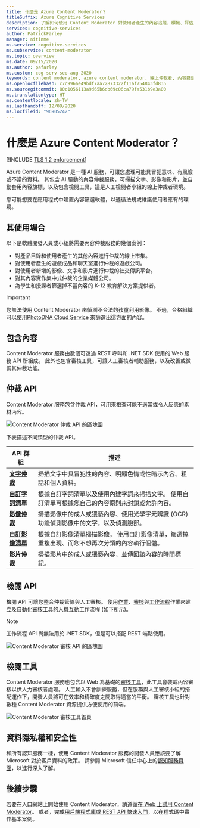 ```yaml
---
title: 什麼是 Azure Content Moderator？
titleSuffix: Azure Cognitive Services
description: 了解如何使用 Content Moderator 對使用者產生的內容追蹤、標幟、評估及篩選其中的不當內容。
services: cognitive-services
author: PatrickFarley
manager: nitinme
ms.service: cognitive-services
ms.subservice: content-moderator
ms.topic: overview
ms.date: 09/15/2020
ms.author: pafarley
ms.custom: cog-serv-seo-aug-2020
keywords: content moderator, azure content moderator, 線上仲裁者, 內容篩選軟體, 內容仲裁服務, 內容仲裁
ms.openlocfilehash: c7c996ae49bdf7aa72873322f11af754843fd835
ms.sourcegitcommit: 80c1056113a9d65b6db69c06ca79fa531b9e3a00
ms.translationtype: HT
ms.contentlocale: zh-TW
ms.lasthandoff: 12/09/2020
ms.locfileid: "96905242"
---
```

# <a name="what-is-azure-content-moderator"></a>什麼是 Azure Content Moderator？

[!INCLUDE [TLS 1.2 enforcement](../../../includes/cognitive-services-tls-announcement.md)]

Azure Content Moderator 是一種 AI 服務，可讓您處理可能具冒犯意味、有風險或不當的資料。 其包含 AI 驅動的內容仲裁服務，可掃描文字、影像和影片，並自動套用內容旗標，以及包含檢閱工具，這是人工檢閱者小組的線上仲裁者環境。

您可能想要在應用程式中建置內容篩選軟體，以遵循法規或維護使用者應有的環境。

## <a name="where-its-used"></a>其使用場合

以下是軟體開發人員或小組將需要內容仲裁服務的幾個案例：

- 對產品目錄和使用者產生的其他內容進行仲裁的線上市集。
- 對使用者產生的遊戲成品和聊天室進行仲裁的遊戲公司。
- 對使用者新增的影像、文字和影片進行仲裁的社交傳訊平台。
- 對其內容實作集中式仲裁的企業媒體公司。
- 為學生和授課者篩選掉不當內容的 K-12 教育解決方案提供者。

> [!IMPORTANT]
> 您無法使用 Content Moderator 來偵測不合法的孩童利用影像。 不過，合格組織可以使用[PhotoDNA Cloud Service](https://www.microsoft.com/photodna "Microsoft PhotoDNA Cloud Service") 來篩選出這方面的內容。

## <a name="what-it-includes"></a>包含內容

Content Moderator 服務由數個可透過 REST 呼叫和 .NET SDK 使用的 Web 服務 API 所組成。 此外也包含審核工具，可讓人工審核者輔助服務，以及改善或微調其仲裁功能。

## <a name="moderation-apis"></a>仲裁 API

Content Moderator 服務包含仲裁 API，可用來檢查可能不適當或令人反感的素材內容。

![Content Moderator 仲裁 API 的區塊圖](images/content-moderator-mod-api.png)

下表描述不同類型的仲裁 API。

| API 群組 | 描述 |
| ------ | ----------- |
|[**文字仲裁**](text-moderation-api.md)| 掃描文字中具冒犯性的內容、明顯色情或性暗示內容、粗話和個人資料。|
|[**自訂字詞清單**](try-terms-list-api.md)| 根據自訂字詞清單以及使用內建字詞來掃描文字。 使用自訂清單可根據您自己的內容原則來封鎖或允許內容。|  
|[**影像仲裁**](image-moderation-api.md)| 掃描影像中的成人或猥褻內容、使用光學字元辨識 (OCR) 功能偵測影像中的文字，以及偵測臉部。|
|[**自訂影像清單**](try-image-list-api.md)| 根據自訂影像清單掃描影像。 使用自訂影像清單，篩選掉重複出現、而您不想再次分類的內容執行個體。|
|[**影片仲裁**](video-moderation-api.md)| 掃描影片中的成人或猥褻內容，並傳回該內容的時間標記。|

## <a name="review-apis"></a>檢閱 API

檢閱 API 可讓您整合仲裁管線與人工審核。 使用[作業](review-api.md#jobs)、[審核](review-api.md#reviews)與[工作流程](review-api.md#workflows)作業來建立及自動化[審核工具](#review-tool)的人機互動工作流程 (如下所示)。

> [!NOTE]
> 工作流程 API 尚無法用於 .NET SDK，但是可以搭配 REST 端點使用。

![Content Moderator 審核 API 的區塊圖](images/content-moderator-rev-api.png)

## <a name="review-tool"></a>檢閱工具

Content Moderator 服務也包含以 Web 為基礎的[審核工具](Review-Tool-User-Guide/human-in-the-loop.md)，此工具會裝載內容審核以供人力審核者處理。 人工輸入不會訓練服務，但在服務與人工審核小組的搭配運作下，開發人員將可在效率和精確度之間取得適當的平衡。 審核工具也針對數種 Content Moderator 資源提供方便使用的前端。

![Content Moderator 審核工具首頁](images/homepage.PNG)

## <a name="data-privacy-and-security"></a>資料隱私權和安全性

和所有認知服務一樣，使用 Content Moderator 服務的開發人員應該要了解 Microsoft 對於客戶資料的政策。 請參閱 Microsoft 信任中心上的[認知服務頁面](https://www.microsoft.com/trustcenter/cloudservices/cognitiveservices)，以進行深入了解。

## <a name="next-steps"></a>後續步驟

若要在入口網站上開始使用 Content Moderator，請遵循[在 Web 上試用 Content Moderator](quick-start.md)。 或者，完成[用戶端程式庫或 REST API 快速入門](client-libraries.md)，以在程式碼中實作基本案例。